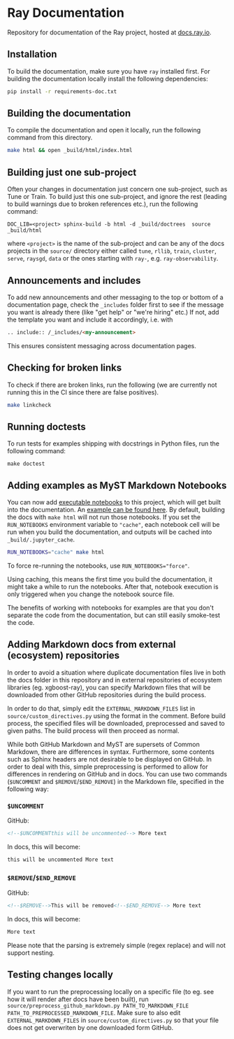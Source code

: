 # Ray Documentation

Repository for documentation of the Ray project, hosted at [docs.ray.io](https://docs.ray.io).

## Installation

To build the documentation, make sure you have `ray` installed first.
For building the documentation locally install the following dependencies:

```bash
pip install -r requirements-doc.txt
```

## Building the documentation

To compile the documentation and open it locally, run the following command from this directory.

```bash
make html && open _build/html/index.html
```

## Building just one sub-project

Often your changes in documentation just concern one sub-project, such as Tune or Train.
To build just this one sub-project, and ignore the rest
(leading to build warnings due to broken references etc.), run the following command:

```shell
DOC_LIB=<project> sphinx-build -b html -d _build/doctrees  source _build/html
```
where `<project>` is the name of the sub-project and can be any of the docs projects in the `source/`
directory either called `tune`, `rllib`, `train`, `cluster`, `serve`, `raysgd`, `data` or the ones starting
with `ray-`, e.g. `ray-observability`.

## Announcements and includes

To add new announcements and other messaging to the top or bottom of a documentation page,
check the `_includes` folder first to see if the message you want is already there (like "get help"
or "we're hiring" etc.)
If not, add the template you want and include it accordingly, i.e. with

```markdown
.. include:: /_includes/<my-announcement>
```

This ensures consistent messaging across documentation pages.

## Checking for broken links

To check if there are broken links, run the following (we are currently not running this
in the CI since there are false positives).

```bash
make linkcheck
```

## Running doctests

To run tests for examples shipping with docstrings in Python files, run the following command:

```shell
make doctest
```

## Adding examples as MyST Markdown Notebooks

You can now add [executable notebooks](https://myst-nb.readthedocs.io/en/latest/use/markdown.html) to this project,
which will get built into the documentation.
An [example can be found here](./source/serve/tutorials/rllib.md).
By default, building the docs with `make html` will not run those notebooks.
If you set the `RUN_NOTEBOOKS` environment variable to `"cache"`, each notebook cell will be run when you build the
documentation, and outputs will be cached into `_build/.jupyter_cache`.

```bash
RUN_NOTEBOOKS="cache" make html
```

To force re-running the notebooks, use `RUN_NOTEBOOKS="force"`.

Using caching, this means the first time you build the documentation, it might take a while to run the notebooks.
After that, notebook execution is only triggered when you change the notebook source file.

The benefits of working with notebooks for examples are that you don't separate the code from the documentation, but can still easily smoke-test the code.

## Adding Markdown docs from external (ecosystem) repositories

In order to avoid a situation where duplicate documentation files live in both the docs folder
in this repository and in external repositories of ecosystem libraries (eg. xgboost-ray), you can
specify Markdown files that will be downloaded from other GitHub repositories during the build process.

In order to do that, simply edit the `EXTERNAL_MARKDOWN_FILES` list in `source/custom_directives.py`
using the format in the comment. Before build process, the specified files will be downloaded, preprocessed
and saved to given paths. The build process will then proceed as normal.

While both GitHub Markdown and MyST are supersets of Common Markdown, there are differences in syntax.
Furthermore, some contents such as Sphinx headers are not desirable to be displayed on GitHub.
In order to deal with this, simple preprocessing is performed to allow for differences
in rendering on GitHub and in docs. You can use two commands (`$UNCOMMENT` and `$REMOVE`/`$END_REMOVE`)
in the Markdown file, specified in the following way:

### `$UNCOMMENT`

GitHub:

```html
<!--$UNCOMMENTthis will be uncommented--> More text
```

In docs, this will become:

```html
this will be uncommented More text
```

### `$REMOVE`/`$END_REMOVE`

GitHub:

```html
<!--$REMOVE-->This will be removed<!--$END_REMOVE--> More text
```

In docs, this will become:

```html
More text
```

Please note that the parsing is extremely simple (regex replace) and will not support nesting.

## Testing changes locally

If you want to run the preprocessing locally on a specific file (to eg. see how it will render after docs have been built), run `source/preprocess_github_markdown.py PATH_TO_MARKDOWN_FILE PATH_TO_PREPROCESSED_MARKDOWN_FILE`. Make sure to also edit `EXTERNAL_MARKDOWN_FILES` in `source/custom_directives.py` so that your file does not get overwriten by one downloaded form GitHub.
